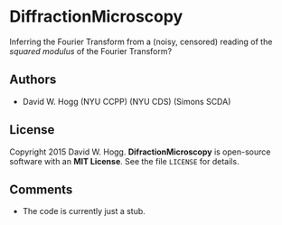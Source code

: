 # DiffractionMicroscopy
Inferring the Fourier Transform from a (noisy, censored) reading of the *squared modulus* of the Fourier Transform?

## Authors
- David W. Hogg (NYU CCPP) (NYU CDS) (Simons SCDA)

## License
Copyright 2015 David W. Hogg.
**DifractionMicroscopy** is open-source software with an **MIT License**.
See the file `LICENSE` for details.

## Comments
- The code is currently just a stub.
